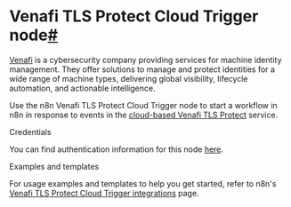 [](https://github.com/n8n-io/n8n-docs/edit/main/docs/integrations/builtin/trigger-nodes/n8n-nodes-base.venafitlsprotectcloudtrigger.md "Edit this page")

# Venafi TLS Protect Cloud Trigger node[#](#venafi-tls-protect-cloud-trigger-node "Permanent link")

[Venafi](https://www.venafi.com/) is a cybersecurity company providing services for machine identity management. They offer solutions to manage and protect identities for a wide range of machine types, delivering global visibility, lifecycle automation, and actionable intelligence.

Use the n8n Venafi TLS Protect Cloud Trigger node to start a workflow in n8n in response to events in the [cloud-based Venafi TLS Protect](https://vaas.venafi.com/) service.

Credentials

You can find authentication information for this node [here](../../credentials/venafitlsprotectcloud/).

Examples and templates

For usage examples and templates to help you get started, refer to n8n's [Venafi TLS Protect Cloud Trigger integrations](https://n8n.io/integrations/venafi-tls-protect-cloud-trigger/) page.